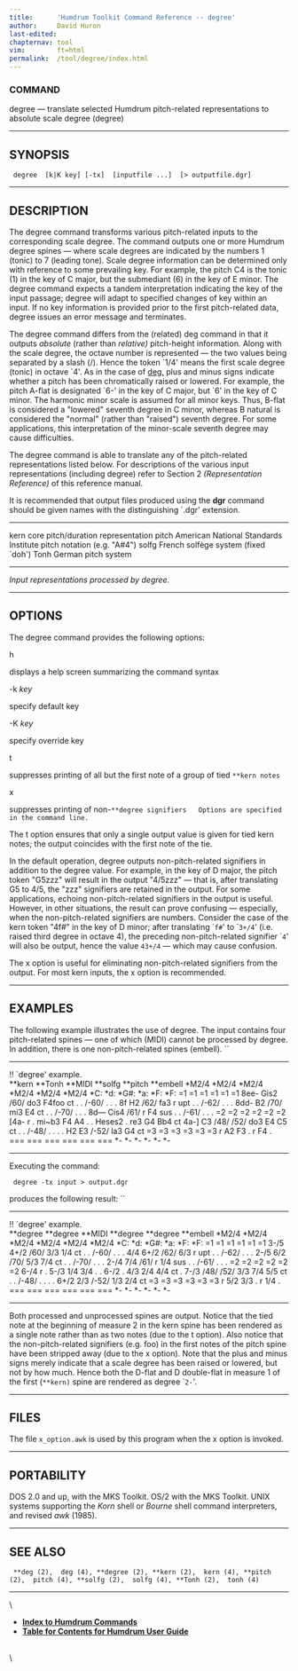 ```yaml
---
title:		'Humdrum Toolkit Command Reference -- degree'
author:		David Huron
last-edited:	
chapternav:	tool
vim:		ft=html
permalink:	/tool/degree/index.html
---
```


### COMMAND

<span class="tool">degree</span> &mdash; translate selected Humdrum pitch-related representations
to absolute scale degree (<span class="rep">degree</span>)

------------------------------------------------------------------------

## SYNOPSIS ##

` degree  [k|K key] [-tx]  [inputfile ...]  [> outputfile.dgr]`

------------------------------------------------------------------------

## DESCRIPTION ##

The <span class="tool">degree</span> command transforms various pitch-related inputs to the
corresponding scale degree. The command outputs one or more Humdrum
<span class="rep">degree</span> spines &mdash; where scale degrees are indicated by the numbers 1
(tonic) to 7 (leading tone). Scale degree information can be determined
only with reference to some prevailing key. For example, the pitch C4 is
the tonic (1) in the key of C major, but the submediant (6) in the key
of E minor. The <span class="tool">degree</span> command expects a tandem interpretation
indicating the key of the input passage; <span class="tool">degree</span> will adapt to
specified changes of key within an input. If no key information is
provided prior to the first pitch-related data, <span class="tool">degree</span> issues an
error message and terminates.

The <span class="tool">degree</span> command differs from the (related) <span class="tool">deg</span>
command in that it outputs *absolute* (rather than *relative)*
pitch-height information. Along with the scale degree, the octave number
is represented &mdash; the two values being separated by a slash (/). Hence
the token \`1/4\' means the first scale degree (tonic) in octave \`4\'.
As in the case of [<span class="tool">deg</span>,](deg.html) plus and minus signs indicate
whether a pitch has been chromatically raised or lowered. For example,
the pitch A-flat is designated \`6-\' in the key of C major, but \`6\'
in the key of C minor. The harmonic minor scale is assumed for all minor
keys. Thus, B-flat is considered a \"lowered\" seventh degree in C
minor, whereas B natural is considered the \"normal\" (rather than
\"raised\") seventh degree. For some applications, this interpretation
of the minor-scale seventh degree may cause difficulties.

The <span class="tool">degree</span> command is able to translate any of the pitch-related
representations listed below. For descriptions of the various input
representations (including <span class="rep">degree</span>) refer to Section 2
*(Representation Reference)* of this reference manual.

It is recommended that output files produced using the **dgr** command
should be given names with the distinguishing \`.dgr\' extension.

----------- ----------------------------------------------------------------------
<span class="rep">kern</span>    core pitch/duration representation
<span class="rep">pitch</span>   American National Standards Institute pitch notation (e.g. \"A\#4\")
<span class="rep">solfg</span>   French solfège system (fixed \`doh\')
<span class="rep">Tonh</span>    German pitch system
----------- ----------------------------------------------------------------------

*Input representations processed by <span class="tool">degree</span>.*

------------------------------------------------------------------------

## OPTIONS ##

The <span class="tool">degree</span> command provides the following options:

<span class="option">h</span>

displays a help screen summarizing the command syntax

-k *key*

specify default key

-K *key*

specify override key

<span class="option">t</span>

suppresses printing of all but the first note of a group of tied
`**kern notes`

<span class="option">x</span>

suppresses printing of
non-`**degree signifiers   Options are specified in the command line. `

The <span class="option">t</span> option ensures that only a single output value is given for
tied <span class="rep">kern</span> notes; the output coincides with the first note of the
tie.

In the default operation, <span class="tool">degree</span> outputs non-pitch-related
signifiers in addition to the degree value. For example, in the key of D
major, the <span class="rep">pitch</span> token \"G5zzz\" will result in the output
\"4/5zzz\" &mdash; that is, after translating G5 to 4/5, the \"zzz\"
signifiers are retained in the output. For some applications, echoing
non-pitch-related signifiers in the output is useful. However, in other
situations, the result can prove confusing &mdash; especially, when the
non-pitch-related signifiers are numbers. Consider the case of the
<span class="rep">kern</span> token \"4f\#\" in the key of D minor; after translating
\``f#`\' to \``3+/4`\' (i.e. raised third degree in octave 4), the
preceding non-pitch-related signifier \``4`\' will also be output, hence
the value `43+/4` &mdash; which may cause confusion.

The <span class="option">x</span> option is useful for eliminating non-pitch-related signifiers
from the output. For most <span class="rep">kern</span> inputs, the <span class="option">x</span> option is
recommended.

------------------------------------------------------------------------

## EXAMPLES ##

The following example illustrates the use of <span class="tool">degree</span>. The input
contains four pitch-related spines &mdash; one of which (<span class="rep">MIDI</span>) cannot be
processed by <span class="tool">degree</span>. In addition, there is one non-pitch-related
spines (<span class="rep">embell</span>). ``

------------------------ ---------- ----------- ----------- ----------- ------------
!! \`degree\' example.                                                  
\*\*kern                 \*\*Tonh   \*\*MIDI    \*\*solfg   \*\*pitch   \*\*embell
\*M2/4                   \*M2/4     \*M2/4      \*M2/4      \*M2/4      \*M2/4
\*C:                     \*d:       \*G\#:      \*a:        \*F:        \*F:
=1                       =1         =1          =1          =1          =1
8ee-                     Gis2       /60/        do3         F4foo       ct
.                        .          /-60/       .           .           .
8f                       H2         /62/        fa3         r           upt
.                        .          /-62/       .           .           .
8dd-                     B2         /70/        mi3         E4          ct
.                        .          /-70/       .           .           .
8d&mdash;                    Cis4       /61/        r           F4          sus
.                        .          /-61/       .           .           .
=2                       =2         =2          =2          =2          =2
\[4a-                    r          .           mi\~b3      F4 A4       .
.                        Heses2     .           re3         G4 Bb4      ct
4a-\]                    C3         /48/ /52/   do3         E4 C5       ct
.                        .          /-48/       .           .           .
.                        H2 E3      /-52/       la3         G4          ct
=3                       =3         =3          =3          =3          =3
r                        A2 F3      .           r           F4          .
===                      ===        ===         ===         ===         ===
\*-                      \*-        \*-         \*-         \*-         \*-
------------------------ ---------- ----------- ----------- ----------- ------------

Executing the command:

` degree -tx input > output.dgr`

produces the following result: ``

------------------------ ------------ ----------- ------------ ------------ ------------
!! \`degree\' example.                                                      
\*\*degree               \*\*degree   \*\*MIDI    \*\*degree   \*\*degree   \*\*embell
\*M2/4                   \*M2/4       \*M2/4      \*M2/4       \*M2/4       \*M2/4
\*C:                     \*d:         \*G\#:      \*a:         \*F:         \*F:
=1                       =1           =1          =1           =1           =1
3-/5                     4+/2         /60/        3/3          1/4          ct
.                        .            /-60/       .            .            .
4/4                      6+/2         /62/        6/3          r            upt
.                        .            /-62/       .            .            .
2-/5                     6/2          /70/        5/3          7/4          ct
.                        .            /-70/       .            .            .
2-/4                     7/4          /61/        r            1/4          sus
.                        .            /-61/       .            .            .
=2                       =2           =2          =2           =2           =2
6-/4                     r            .           5-/3         1/4 3/4      .
.                        6-/2         .           4/3          2/4 4/4      ct
.                        7-/3         /48/ /52/   3/3          7/4 5/5      ct
.                        .            /-48/       .            .            .
.                        6+/2 2/3     /-52/       1/3          2/4          ct
=3                       =3           =3          =3           =3           =3
r                        5/2 3/3      .           r            1/4          .
===                      ===          ===         ===          ===          ===
\*-                      \*-          \*-         \*-          \*-          \*-
------------------------ ------------ ----------- ------------ ------------ ------------

Both processed and unprocessed spines are output. Notice that the tied
note at the beginning of measure 2 in the <span class="rep">kern</span> spine has been
rendered as a single note rather than as two notes (due to the <span class="option">t</span>
option). Also notice that the non-pitch-related signifiers (e.g. foo) in
the first notes of the <span class="rep">pitch</span> spine have been stripped away (due to
the <span class="option">x</span> option). Note that the plus and minus signs merely indicate
that a scale degree has been raised or lowered, but not by how much.
Hence both the D-flat and D double-flat in measure 1 of the first
(`**kern)` spine are rendered as degree \``2-`\'.

------------------------------------------------------------------------

## FILES ##

The file `x_option.awk` is used by this program when the <span class="option">x</span> option
is invoked.

------------------------------------------------------------------------

## PORTABILITY ##

DOS 2.0 and up, with the MKS Toolkit. OS/2 with the MKS Toolkit. UNIX
systems supporting the *Korn* shell or *Bourne* shell command
interpreters, and revised *awk* (1985).

------------------------------------------------------------------------

## SEE ALSO ##

` **deg (2),  deg (4), **degree (2), **kern (2),  kern (4), **pitch (2),  pitch (4), **solfg (2),  solfg (4), **Tonh (2),  tonh (4)`

------------------------------------------------------------------------

\

-   [**Index to Humdrum Commands**](../commands.toc.html)
-   [**Table for Contents for Humdrum User Guide**](../guide.toc.html)

\
\
